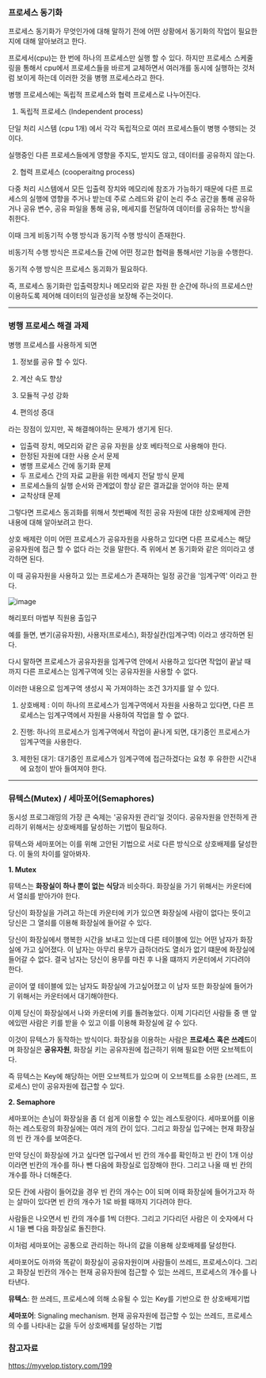 ### **프로세스 동기화**

프로세스 동기화가 무엇인가에 대해 말하기 전에 어떤 상황에서 동기화의 작업이 필요한지에 대해 알아보려고 한다.

프로세서(cpu)는 한 번에 하나의 프로세스만 실행 할 수 있다. 하지만 프로세스 스케줄링을 통해서 cpu에서 프로세스들을 바르게 교체하면서 여러개를 동시에 실행하는 것처럼 보이게 하는데 이러한 것을 병행 프로세스라고 한다.

병행 프로세스에는 독립적 프로세스와 협력 프로세스로 나누어진다.

1. 독립적 프로세스 (Independent process)

단일 처리 시스템 (cpu 1개) 에서 각각 독립적으로 여러 프로세스들이 병행 수행되는 것이다.

실행중인 다른 프로세스들에게 영향을 주지도, 받지도 않고, 데이터를 공유하지 않는다.

2. 협력 프로세스 (cooperaitng process)

다중 처리 시스템에서 모든 입출력 장치와 메모리에 참조가 가능하기 때문에 다른 프로세스의 실행에 영향을 주거나 받는데 주로 스레드와 같이 논리 주소 공간을 통해 공유하거나 공유 변수, 공유 파일을 통해 공유, 메세지를 전달하여 데이터를 공유하는 방식을 취한다.

이때 크게 비동기적 수행 방식과 동기적 수행 방식이 존재한다.

비동기적 수행 방식은 프로세스들 간에 어떤 정교한 협력을 통해서만 기능을 수행한다.

동기적 수행 방식은 프로세스 동괴화가 필요하다.

즉, 프로세스 동기화란 입출력장치나 메모리와 같은 자원 한 순간에 하나의 프로세스만 이용하도록 제어해 데이터의 일관성을 보장해 주는것이다.

---

### **병행 프로세스 해결 과제**

병행 프로세스를 사용하게 되면

1) 정보를 공유 할 수 있다.

2) 계산 속도 향상

3) 모듈적 구성 강화

4) 편의성 증대

라는 장점이 있지만, 꼭 해결해야하는 문제가 생기게 된다.

- 입출력 장치, 메모리와 같은 공유 자원을 상호 베타적으로 사용해야 한다.
- 한정된 자원에 대한 사용 순서 문제
- 병행 프로세스 간에 동기화 문제
- 두 프로세스 간의 자료 교환을 위한 메세지 전달 방식 문제
- 프로세스들의 실행 순서와 관계없이 항상 같은 결과값을 얻어야 하는 문제
- 교착상태 문제

그렇다면 프로세스 동괴화를 위해서 첫번째에 적힌 공유 자원에 대한 상호배제에 관한 내용에 대해 알아보려고 한다.

상호 배제란 이미 어떤 프로세스가 공유자원을 사용하고 있다면 다른 프로세스는 해당 공유자원에 접근 할 수 없다 라는 것을 말한다. 즉 위에서 본 동기화와 같은 의미라고 생각하면 된다.

이 때 공유자원을 사용하고 있는 프로세스가 존재하는 일정 공간을 '임계구역' 이라고 한다.

![image](https://github.com/user-attachments/assets/16c241b0-c16a-4d10-bae8-0ab7cae17594)


해리포터 마법부 직원용 출입구

예를 들면, 변기(공유자원), 사용자(프로세스), 화장실칸(임계구역) 이라고 생각하면 된다.

다시 말하면 프로세스가 공유자원을 임계구역 안에서 사용하고 있다면 작업이 끝날 때 까지 다른 프로세스는 임계구역에 잇는 공유자원을 사용할 수 없다.

이러한 내용으로 임계구역 생성시 꼭 가져야하는 조건 3가지를 알 수 있다.

1. 상호배제 : 이미 하나의 프로세스가 임계구역에서 자원을 사용하고 있다면, 다른 프로세스는 임계구역에서 자원을 사용하여 작업을 할 수 없다.

2. 진행: 하나의 프로세스가 임계구역에서 작업이 끝나게 되면, 대기중인 프로세스가 임계구역을 사용한다.

3. 제한된 대기: 대기중인 프로세스가 임계구역에 접근하겠다는 요청 후 유한한 시간내에 요청이 받아 들여져야 한다.

---

### **뮤텍스(Mutex) / 세마포어(Semaphores)**

동시성 프로그래밍의 가장 큰 숙제는 '공유자원 관리'일 것이다. 공유자원을 안전하게 관리하기 위해서는 상호배제를 달성하는 기법이 필요하다.

뮤텍스와 세마포어는 이를 위해 고안된 기법으로 서로 다른 방식으로 상호배제를 달성한다. 이 둘의 차이를 알아봐자.

**1. Mutex**

뮤텍스는 **화장실이 하나 뿐이 없는 식당**과 비슷하다. 화장실을 가기 위해서는 카운터에서 열쇠를 받아가야 한다.

당신이 화장실을 가려고 하는데 카운터에 키가 있으면 화장실에 사람이 없다는 뜻이고 당신은 그 열쇠를 이용해 화장실에 들어갈 수 있다.

당신이 화장실에서 행복한 시간을 보내고 있는데 다른 테이블에 있는 어떤 남자가 화장실에 가고 싶어졌다. 이 남자는 아무리 용무가 급하더라도 열쇠가 없기 떄문에 화장실에 들어갈 수 없다. 결국 남자는 당신이 용무를 마친 후 나올 떄까지 카운터에서 기다려야 한다.

곧이어 옆 테이블에 있는 남자도 화장실에 가고싶어졌고 이 남자 또한 화장실에 들어가기 위해서는 카운터에서 대기해야한다.

이제 당신이 화장실에서 나와 카운터에 키를 돌려놓았다. 이제 기다리던 사람들 중 맨 앞에있떤 사람은 키를 받을 수 있고 이를 이용해 화장실에 갈 수 있다.

이것이 뮤텍스가 동작하는 방식이다. 화장실을 이용하는 사람은 **프로세스 혹은 쓰레드**이며 화장실은 **공유자원**, 화장실 키는 공유자원에 접근하기 위해 필요한 어떤 오브젝트이다.

즉 뮤텍스는 Key에 해당하는 어떤 오브젝트가 있으며 이 오브젝트를 소유한 (쓰레드, 프로세스) 만이 공유자원에 접근할 수 있다.

**2. Semaphore**

세마포어는 손님이 화장실을 좀 더 쉽게 이용할 수 있는 레스토랑이다. 세마포어를 이용하는 레스토랑의 화장실에는 여러 개의 칸이 있다. 그리고 화장실 입구에는 현재 화장실의 빈 칸 개수를 보여준다.

만약 당신이 화장실에 가고 싶다면 입구에서 빈 칸의 개수를 확인하고 빈 칸이 1개 이상이라면 빈칸의 개수를 하나 뺀 다음에 화장실로 입장해야 한다. 그리고 나올 때 빈 칸의 개수를 하나 더해준다.

모든 칸에 사람이 들어갔을 경우 빈 칸의 개수는 0이 되며 이때 화장실에 들어가고자 하는 살마이 있다면 빈 칸의 개수가 1로 바뀔 때까지 기다려야 한다.

사람들은 나오면서 빈 칸의 개수를 1씩 더한다. 그리고 기다리던 사람은 이 숫자에서 다시 1을 뺀 다음 화장실로 돌진한다.

이처럼 세마포어는 공통으로 관리하는 하나의 값을 이용해 상호배제를 달성한다.

세마포어도 아까와 똑같이 화장실이 공유자원이며 사람들이 쓰레드, 프로세스이다. 그리고 화장실 빈칸의 개수는 현재 공유자원에 접근할 수 있는 쓰레드, 프로세스의 개수를 나타낸다.

**뮤텍스**: 한 쓰레드, 프로세스에 의해 소유될 수 있는 Key를 기반으로 한 상호배제기법

**세마포어**: Signaling mechanism. 현재 공유자원에 접근할 수 있는 쓰레드, 프로세스의 수를 나타내는 값을 두어 상호배제를 달성하는 기법     
### 참고자료    
https://myvelop.tistory.com/199
